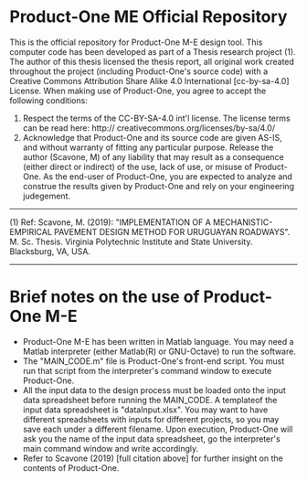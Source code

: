 # Product-One ME Official Repository

This is the official repository for Product-One M-E design tool.
This computer code has been developed as part of a Thesis research project (1). The author of this thesis licensed the thesis report, all original work created throughout the project (including Product-One's source code) with a Creative Commons Attribution Share Alike 4.0 International [cc-by-sa-4.0] License. 
When making use of Product-One, you agree to accept the following conditions:
  1) Respect the terms of the CC-BY-SA-4.0 int'l license. The license terms can be read here: http://
creativecommons.org/licenses/by-sa/4.0/ 
  2) Acknowledge that Product-One and its source code are given AS-IS, and without warranty of fitting any particular purpose. Release the author (Scavone, M) of any liability that may result as a consequence (either direct or indirect) of the use, lack of use, or misuse of Product-One. As the end-user of Product-One, you are expected to analyze and construe the results given by Product-One and rely on your engineering judegement.
  
--------------------------
(1) Ref: Scavone, M. (2019): "IMPLEMENTATION OF A MECHANISTIC-EMPIRICAL PAVEMENT DESIGN METHOD FOR URUGUAYAN ROADWAYS". M. Sc. Thesis. Virginia Polytechnic Institute and State University. Blacksburg, VA, USA.

-------------------------

# Brief notes on the use of Product-One M-E

* Product-One M-E has been written in Matlab language. You may need a Matlab interpreter (either Matlab(R) or GNU-Octave) to run the software. 
* The "MAIN_CODE.m" file is Product-One's front-end script. You must run that script from the interpreter's command window to execute Product-One. 
* All the input data to the design process must be loaded onto the input data spreadsheet before running the MAIN_CODE. A templateof the input data spreadsheet is "dataInput.xlsx".
You may want to have different spreadsheets with inputs for different projects, so you may save each under a different filename.
Upon execution, Product-One will ask you the name of the input data spreadsheet, go the interpreter's main command window and write accordingly.
* Refer to Scavone (2019) [full citation above] for further insight on the contents of Product-One.



